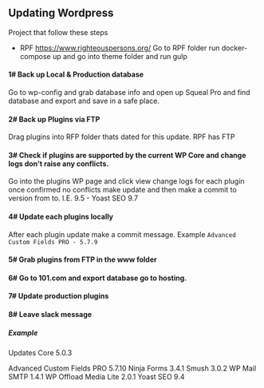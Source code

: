 ## Updating Wordpress

Project that follow these steps
- RPF https://www.righteouspersons.org/
Go to RPF folder run docker-compose up and go into theme folder and run gulp

#### 1# Back up Local & Production database
Go to wp-config and grab database info and open up Squeal Pro and find database and export and save in a safe place.

#### 2# Back up Plugins via FTP
Drag plugins into RFP folder thats dated for this update.
RPF has FTP

#### 3# Check if plugins are supported by the current WP Core and change logs don't raise any conflicts. 
Go into the plugins WP page and click view change logs for each plugin once confirmed no conflicts make update and then make a commit to version from to. I.E. 9.5 - Yoast SEO 9.7

#### 4# Update each plugins locally
After each plugin update make a commit message.
Example `Advanced Custom Fields PRO - 5.7.9`

#### 5# Grab plugins from FTP in the www folder

#### 6# Go to 101.com and export database go to hosting.

#### 7# Update production plugins

#### 8# Leave slack message
##### Example
Updates
Core 5.0.3

Advanced Custom Fields PRO 5.7.10
Ninja Forms 3.4.1
Smush 3.0.2
WP Mail SMTP 1.4.1
WP Offload Media Lite 2.0.1
Yoast SEO 9.4
